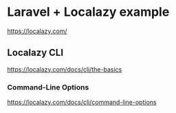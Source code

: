 # Laravel + Localazy example

https://localazy.com/

## Localazy CLI

https://localazy.com/docs/cli/the-basics

### Command-Line Options

https://localazy.com/docs/cli/command-line-options
